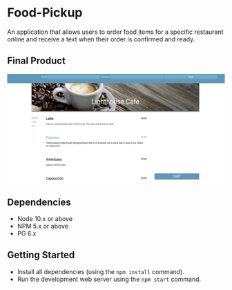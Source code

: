  # Food-Pickup

An application that allows users to order food items for a specific restaurant online and receive a text when their order is confirmed and ready.

## Final Product

!["screenshot of homepage"](https://raw.githubusercontent.com/alextheprogrammer21/food-pickup/master/Screen%20Shot%202020-06-29%20at%204.37.55%20PM.png)

## Dependencies

- Node 10.x or above
- NPM 5.x or above
- PG 6.x

## Getting Started

- Install all dependencies (using the `npm install` command).
- Run the development web server using the `npm start` command.
